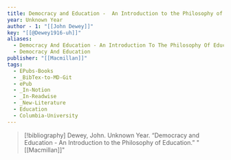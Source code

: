 ```yaml
---
title: Democracy and Education -  An Introduction to the Philosophy of Education
year: Unknown Year
author - 1: "[[John Dewey]]"
key: "[[@Dewey1916-uh]]"
aliases:
  - Democracy And Education - An Introduction To The Philosophy Of Education
  - Democracy And Education
publisher: "[[Macmillan]]"
tags:
  - EPubs-Books
  - _BibTex-to-MD-Git
  - ePub
  - _In-Notion
  - _In-Readwise
  - _New-Literature
  - Education
  - Columbia-University
---
```


> [!bibliography]
> Dewey, John. Unknown Year. “Democracy and Education -  An Introduction to the Philosophy of Education.” "[[Macmillan]]"